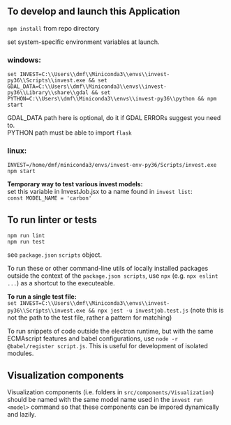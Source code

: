 ## To develop and launch this Application

`npm install` from repo directory  

set system-specific environment variables at launch. 

### windows:  
`set INVEST=C:\\Users\\dmf\\Miniconda3\\envs\\invest-py36\\Scripts\\invest.exe && set GDAL_DATA=C:\\Users\\dmf\\Miniconda3\\envs\\invest-py36\\Library\\share\\gdal && set PYTHON=C:\\Users\\dmf\\Miniconda3\\envs\\invest-py36\\python && npm start`  

GDAL_DATA path here is optional, do it if GDAL ERRORs suggest you need to.  
PYTHON path must be able to import `flask`  

### linux:  
`INVEST=/home/dmf/miniconda3/envs/invest-env-py36/Scripts/invest.exe npm start`  


**Temporary way to test various invest models:**  
set this variable in InvestJob.jsx to a name found in `invest list`:  
`const MODEL_NAME = 'carbon'`  


## To run linter or tests
`npm run lint`  
`npm run test`  

see `package.json` `scripts` object.  

To run these or other command-line utils of locally installed packages outside the context of the `package.json scripts`, use `npx` (e.g. `npx eslint ...`) as a shortcut to the executeable. 

**To run a single test file:**  
`set INVEST=C:\\Users\\dmf\\Miniconda3\\envs\\invest-py36\\Scripts\\invest.exe && npx jest -u investjob.test.js`  (note this is not the path to the test file, rather a pattern for matching)  

To run snippets of code outside the electron runtime, but with the same ECMAscript features and babel configurations, use `node -r @babel/register script.js`. This is useful for development of isolated modules.


## Visualization components
Visualization components (i.e. folders in `src/components/Visualization`) should be named with the same model name used in the `invest run <model>` command so that these components can be impored dynamically and lazily.